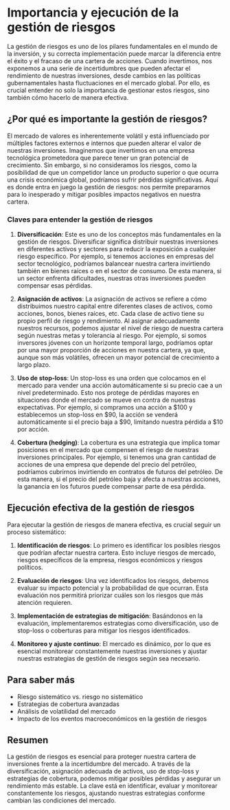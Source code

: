 # Importancia y ejecución de la gestión de riesgos

La gestión de riesgos es uno de los pilares fundamentales en el mundo de la inversión, y su correcta implementación puede marcar la diferencia entre el éxito y el fracaso de una cartera de acciones. Cuando invertimos, nos exponemos a una serie de incertidumbres que pueden afectar el rendimiento de nuestras inversiones, desde cambios en las políticas gubernamentales hasta fluctuaciones en el mercado global. Por ello, es crucial entender no solo la importancia de gestionar estos riesgos, sino también cómo hacerlo de manera efectiva.

## ¿Por qué es importante la gestión de riesgos?

El mercado de valores es inherentemente volátil y está influenciado por múltiples factores externos e internos que pueden alterar el valor de nuestras inversiones. Imaginemos que invertimos en una empresa tecnológica prometedora que parece tener un gran potencial de crecimiento. Sin embargo, si no consideramos los riesgos, como la posibilidad de que un competidor lance un producto superior o que ocurra una crisis económica global, podríamos sufrir pérdidas significativas. Aquí es donde entra en juego la gestión de riesgos: nos permite prepararnos para lo inesperado y mitigar posibles impactos negativos en nuestra cartera.

### Claves para entender la gestión de riesgos

1. **Diversificación**: Este es uno de los conceptos más fundamentales en la gestión de riesgos. Diversificar significa distribuir nuestras inversiones en diferentes activos y sectores para reducir la exposición a cualquier riesgo específico. Por ejemplo, si tenemos acciones en empresas del sector tecnológico, podríamos balancear nuestra cartera invirtiendo también en bienes raíces o en el sector de consumo. De esta manera, si un sector enfrenta dificultades, nuestras otras inversiones pueden compensar esas pérdidas.

2. **Asignación de activos**: La asignación de activos se refiere a cómo distribuimos nuestro capital entre diferentes clases de activos, como acciones, bonos, bienes raíces, etc. Cada clase de activo tiene su propio perfil de riesgo y rendimiento. Al asignar adecuadamente nuestros recursos, podemos ajustar el nivel de riesgo de nuestra cartera según nuestras metas y tolerancia al riesgo. Por ejemplo, si somos inversores jóvenes con un horizonte temporal largo, podríamos optar por una mayor proporción de acciones en nuestra cartera, ya que, aunque son más volátiles, ofrecen un mayor potencial de crecimiento a largo plazo.

3. **Uso de stop-loss**: Un stop-loss es una orden que colocamos en el mercado para vender una acción automáticamente si su precio cae a un nivel predeterminado. Esto nos protege de pérdidas mayores en situaciones donde el mercado se mueve en contra de nuestras expectativas. Por ejemplo, si compramos una acción a $100 y establecemos un stop-loss en $90, la acción se venderá automáticamente si el precio baja a $90, limitando nuestra pérdida a $10 por acción.

4. **Cobertura (hedging)**: La cobertura es una estrategia que implica tomar posiciones en el mercado que compensen el riesgo de nuestras inversiones principales. Por ejemplo, si tenemos una gran cantidad de acciones de una empresa que depende del precio del petróleo, podríamos cubrirnos invirtiendo en contratos de futuros del petróleo. De esta manera, si el precio del petróleo baja y afecta a nuestras acciones, la ganancia en los futuros puede compensar parte de esa pérdida.

## Ejecución efectiva de la gestión de riesgos

Para ejecutar la gestión de riesgos de manera efectiva, es crucial seguir un proceso sistemático:

1. **Identificación de riesgos**: Lo primero es identificar los posibles riesgos que podrían afectar nuestra cartera. Esto incluye riesgos de mercado, riesgos específicos de la empresa, riesgos económicos y riesgos políticos.

2. **Evaluación de riesgos**: Una vez identificados los riesgos, debemos evaluar su impacto potencial y la probabilidad de que ocurran. Esta evaluación nos permitirá priorizar cuáles son los riesgos que más atención requieren.

3. **Implementación de estrategias de mitigación**: Basándonos en la evaluación, implementaremos estrategias como diversificación, uso de stop-loss o coberturas para mitigar los riesgos identificados.

4. **Monitoreo y ajuste continuo**: El mercado es dinámico, por lo que es esencial monitorear constantemente nuestras inversiones y ajustar nuestras estrategias de gestión de riesgos según sea necesario.

## Para saber más

- Riesgo sistemático vs. riesgo no sistemático
- Estrategias de cobertura avanzadas
- Análisis de volatilidad del mercado
- Impacto de los eventos macroeconómicos en la gestión de riesgos

## Resumen

La gestión de riesgos es esencial para proteger nuestra cartera de inversiones frente a la incertidumbre del mercado. A través de la diversificación, asignación adecuada de activos, uso de stop-loss y estrategias de cobertura, podemos mitigar posibles pérdidas y asegurar un rendimiento más estable. La clave está en identificar, evaluar y monitorear constantemente los riesgos, ajustando nuestras estrategias conforme cambian las condiciones del mercado.